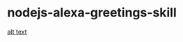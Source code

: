 # nodejs-alexa-greetings-skill


[alt text](https://github.com/mashwin/nodejs-alexa-greetings-skill/blob/master/Alexa%20Skills%20Kit%20Developer%20Console%20Test%20Skill.png)
